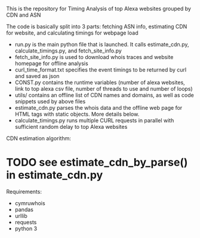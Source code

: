 This is the repository for Timing Analysis of top Alexa websites grouped by CDN and ASN

The code is basically split into 3 parts: fetching ASN info, estimating CDN for website, and calculating timings for webpage load

- run.py is the main python file that is launched. It calls estimate_cdn.py, calculate_timings.py, and fetch_site_info.py
- fetch_site_info.py is used to download whois traces and website homepage for offline analysis
- curl_time_format.txt specifies the event timings to be returned by curl and saved as json
- CONST.py contains the runtime variables (number of alexa websites, link to top alexa csv file, number of threads to use and number of loops)
- utils/ contains an offline list of CDN names and domains, as well as code snippets used by above files
- estimate_cdn.py parses the whois data and the offline web page for HTML tags with static objects. More details below.
- calculate_timings.py runs multiple CURL requests in parallel with sufficient random delay to top Alexa websites 


CDN estimation algorithm:
# TODO see estimate_cdn_by_parse() in estimate_cdn.py


Requirements:
- cymruwhois
- pandas
- urllib
- requests
- python 3
